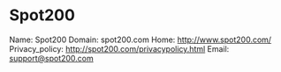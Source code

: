 
# Spot200

Name: Spot200
Domain: spot200.com
Home: http://www.spot200.com/
Privacy_policy: http://spot200.com/privacypolicy.html
Email: support@spot200.com
